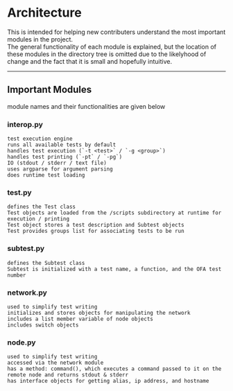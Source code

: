 # Architecture

This is intended for helping new contributers understand the most important modules in the project.  
The general functionality of each module is explained, but the location of these modules in the directory
tree is omitted due to the likelyhood of change and the fact that it is small and hopefully intuitive.
***


## Important Modules
module names and their functionalities are given below

### interop.py	
	test execution engine 
	runs all available tests by default
	handles test execution (`-t <test>` / `-g <group>`)
	handles test printing (`-pt` / `-pg`)
	IO (stdout / stderr / text file)
	uses argparse for argument parsing
	does runtime test loading

### test.py
	defines the Test class
	Test objects are loaded from the /scripts subdirectory at runtime for execution / printing
	Test object stores a test description and Subtest objects 
	Test provides groups list for associating tests to be run

### subtest.py
	defines the Subtest class
	Subtest is initialized with a test name, a function, and the OFA test number

### network.py
	used to simplify test writing
	initializes and stores objects for manipulating the network
	includes a list member variable of node objects
	includes switch objects

### node.py
	used to simplify test writing
	accessed via the network module
	has a method: command(), which executes a command passed to it on the remote node and returns stdout & stderr
	has interface objects for getting alias, ip address, and hostname

